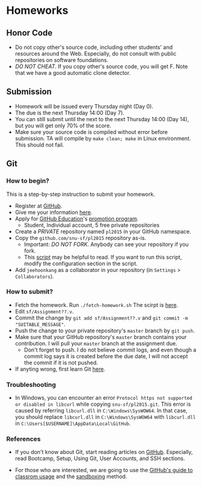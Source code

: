 # Homeworks #

## Honor Code ##

- Do not copy other's source code, including other students' and resources around the Web. Especially, do not consult with public repositories on software foundations.
- *DO NOT CHEAT*. If you copy other's source code, you will get F. Note that we have a good automatic clone detector.

## Submission ##

- Homework will be issued every Thursday night (Day 0).
- The due is the next Thursday 14:00 (Day 7).
- You can still submit until the next to the next Thursday 14:00 (Day 14), but you will get only 70% of the score.
- Make sure your source code is compiled without error before submission. TA will compile by `make clean; make` in Linux environment. This should not fail.

## Git ##

### How to begin? ###

This is a step-by-step instruction to submit your homework.

- Register at [GitHub](https://github.com).
- Give me your information [here](http://goo.gl/forms/YUjIxNo3LD).
- Apply for [GitHub Education](https://education.github.com)'s [promotion program](https://education.github.com/discount_requests/new).
    + Student, Individual account, 5 free private repositories
- Create a *PRIVATE* repository named `pl2015` in your GitHub namespace.
- Copy the `github.com/snu-sf/pl2015` repository as-is.
    + Important: *DO NOT FORK*. Anybody can see your repository if you fork.
    + This [script](copy-repository.sh) may be helpful to read. If you want to run this script, modify the configuration section in the script.
- Add `jeehoonkang` as a collaborator in your repository (in `Settings` > `Collaborators`).

### How to submit? ###

- Fetch the homework. Run `./fetch-homework.sh` The scirpt is [here](fetch-homework.sh).
- Edit `sf/Assignment??.v`.
- Commit the change by `git add sf/Assignment??.v` and `git commit -m "SUITABLE_MESSAGE"`.
- Push the change to your private repository's `master` branch by `git push`.
- Make sure that your GitHub repository's `master` branch contains your contribution. I will pull your `master` branch at the assignment due.
    + Don't forget to push. I do not believe commit logs, and even though a commit log says it is created before the due date, I will not accept the commit if it is not pushed.
- If anyting wrong, first learn Git [here](http://try.github.com/).

### Troubleshooting ###

- In Windows, you can encounter an error `Protocol https not supported or disabled in libcurl` while copying `snu-sf/pl2015.git`. This error is caused by referring `libcurl.dll` in `C:\Windows\SysWOW64`. In that case, you should replace `libcurl.dll` in `C:\Windows\SysWOW64` with `libcurl.dll` in `C:\Users[$USERNAME]\AppData\Local\GitHub`.

### References ###

- If you don't know about Git, start reading articles on [GitHub](https://help.github.com/). Especially, read Bootcamp, Setup, Using Git, User Accounts, and SSH sections.

- For those who are interested, we are going to use the [GitHub's guide to classrom usage](https://education.github.com/guide) and the [sandboxing](https://education.github.com/guide/sandboxing) method.
